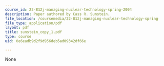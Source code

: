 ```yaml
---
course_id: 22-812j-managing-nuclear-technology-spring-2004
description: Paper authored by Cass R. Sunstein.
file_location: /coursemedia/22-812j-managing-nuclear-technology-spring-2004/0e6eadb9d2f9d956deb5ad09342df66e_sunstein_copy_1.pdf
file_type: application/pdf
layout: pdf
title: sunstein_copy_1.pdf
type: course
uid: 0e6eadb9d2f9d956deb5ad09342df66e

---
```

None
